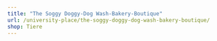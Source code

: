 ```yaml
---
title: "The Soggy Doggy-Dog Wash-Bakery-Boutique"
url: /university-place/the-soggy-doggy-dog-wash-bakery-boutique/
shop: Tiere
---
```

